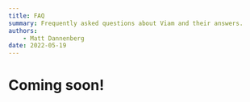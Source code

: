```yaml
---
title: FAQ
summary: Frequently asked questions about Viam and their answers.
authors:
    - Matt Dannenberg
date: 2022-05-19
---
```

# Coming soon!

